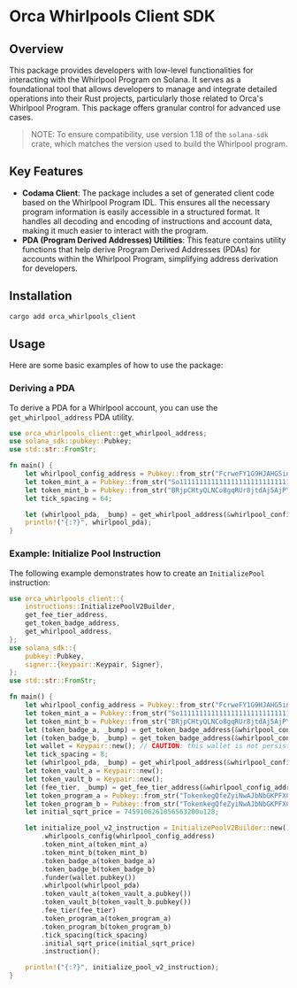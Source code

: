 # Orca Whirlpools Client SDK

## Overview
This package provides developers with low-level functionalities for interacting with the Whirlpool Program on Solana. It serves as a foundational tool that allows developers to manage and integrate detailed operations into their Rust projects, particularly those related to Orca's Whirlpool Program. This package offers granular control for advanced use cases.

> NOTE: To ensure compatibility, use version 1.18 of the `solana-sdk` crate, which matches the version used to build the Whirlpool program.

## Key Features
- **Codama Client**: The package includes a set of generated client code based on the Whirlpool Program IDL. This ensures all the necessary program information is easily accessible in a structured format. It handles all decoding and encoding of instructions and account data, making it much easier to interact with the program.
- **PDA (Program Derived Addresses) Utilities**: This feature contains utility functions that help derive Program Derived Addresses (PDAs) for accounts within the Whirlpool Program, simplifying address derivation for developers.

## Installation
```bash
cargo add orca_whirlpools_client
```

## Usage
Here are some basic examples of how to use the package:

### Deriving a PDA
To derive a PDA for a Whirlpool account, you can use the `get_whirlpool_address` PDA utility.

```rust
use orca_whirlpools_client::get_whirlpool_address;
use solana_sdk::pubkey::Pubkey;
use std::str::FromStr;

fn main() {
    let whirlpool_config_address = Pubkey::from_str("FcrweFY1G9HJAHG5inkGB6pKg1HZ6x9UC2WioAfWrGkR").unwrap();
    let token_mint_a = Pubkey::from_str("So11111111111111111111111111111111111111112").unwrap(); // wSOL
    let token_mint_b = Pubkey::from_str("BRjpCHtyQLNCo8gqRUr8jtdAj5AjPYQaoqbvcZiHok1k").unwrap(); // DevUSDC
    let tick_spacing = 64;

    let (whirlpool_pda, _bump) = get_whirlpool_address(&whirlpool_config_address, &token_mint_a, &token_mint_b, tick_spacing).unwrap();
    println!("{:?}", whirlpool_pda);
}
```

### Example: Initialize Pool Instruction

The following example demonstrates how to create an `InitializePool` instruction:

```rust
use orca_whirlpools_client::{
    instructions::InitializePoolV2Builder,
    get_fee_tier_address,
    get_token_badge_address,
    get_whirlpool_address,
};
use solana_sdk::{
    pubkey::Pubkey,
    signer::{keypair::Keypair, Signer},
};
use std::str::FromStr;

fn main() {
    let whirlpool_config_address = Pubkey::from_str("FcrweFY1G9HJAHG5inkGB6pKg1HZ6x9UC2WioAfWrGkR").unwrap();
    let token_mint_a = Pubkey::from_str("So11111111111111111111111111111111111111112").unwrap(); // wSOL
    let token_mint_b = Pubkey::from_str("BRjpCHtyQLNCo8gqRUr8jtdAj5AjPYQaoqbvcZiHok1k").unwrap(); // DevUSDC
    let (token_badge_a, _bump) = get_token_badge_address(&whirlpool_config_address, &token_mint_a).unwrap();
    let (token_badge_b, _bump) = get_token_badge_address(&whirlpool_config_address, &token_mint_b).unwrap();
    let wallet = Keypair::new(); // CAUTION: this wallet is not persistent
    let tick_spacing = 8;
    let (whirlpool_pda, _bump) = get_whirlpool_address(&whirlpool_config_address, &token_mint_a, &token_mint_b, tick_spacing).unwrap();
    let token_vault_a = Keypair::new();
    let token_vault_b = Keypair::new();
    let (fee_tier, _bump) = get_fee_tier_address(&whirlpool_config_address, tick_spacing).unwrap();
    let token_program_a = Pubkey::from_str("TokenkegQfeZyiNwAJbNbGKPFXCWuBvf9Ss623VQ5DA").unwrap();
    let token_program_b = Pubkey::from_str("TokenkegQfeZyiNwAJbNbGKPFXCWuBvf9Ss623VQ5DA").unwrap();
    let initial_sqrt_price = 7459106261056563200u128;    

    let initialize_pool_v2_instruction = InitializePoolV2Builder::new()
        .whirlpools_config(whirlpool_config_address)
        .token_mint_a(token_mint_a)
        .token_mint_b(token_mint_b)
        .token_badge_a(token_badge_a)
        .token_badge_b(token_badge_b)
        .funder(wallet.pubkey())
        .whirlpool(whirlpool_pda)
        .token_vault_a(token_vault_a.pubkey())
        .token_vault_b(token_vault_b.pubkey())
        .fee_tier(fee_tier)
        .token_program_a(token_program_a)
        .token_program_b(token_program_b)
        .tick_spacing(tick_spacing)
        .initial_sqrt_price(initial_sqrt_price)
        .instruction();

    println!("{:?}", initialize_pool_v2_instruction);
}
```